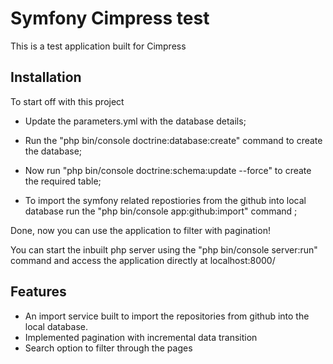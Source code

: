 Symfony Cimpress test
========================

This is a test application built for Cimpress


Installation
--------------

To start off with this project

  * Update the parameters.yml with the database details;

  * Run the "php bin/console doctrine:database:create" command to create the database;

  * Now run "php bin/console doctrine:schema:update --force" to create the required table;

  * To import the symfony related repostiories from the github into local database run the "php bin/console app:github:import" command ;


Done, now you can use the application to filter with pagination!

You can start the inbuilt php server using the "php bin/console server:run" command and
access the application directly at localhost:8000/



Features
--------------

 * An import service built to import the repositories from github into the local database. 
 * Implemented pagination with incremental data transition
 * Search option to filter through the pages
 